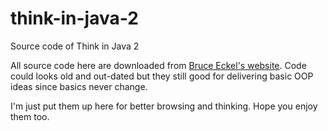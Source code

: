 # think-in-java-2
Source code of Think in Java 2

All source code here are downloaded from [Bruce Eckel's website](http://www.mindviewinc.com/). Code could looks old and out-dated but they still good for delivering basic OOP ideas since basics never change.

I'm just put them up here for better browsing and thinking. Hope you enjoy them too.
